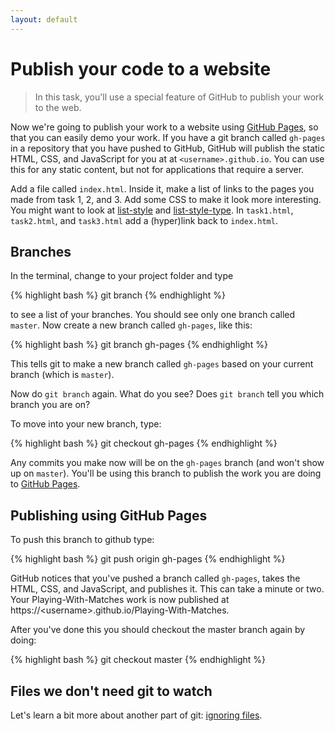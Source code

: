 ```yaml
---
layout: default
---
```


<h1 data-task-number="5">Publish your code to a website</h1>

> In this task, you'll use a special feature of GitHub to publish your work to the web.

Now we're going to publish your work to a website using [GitHub Pages](https://pages.github.com/), so that you can easily demo your work. If you have a git branch called `gh-pages` in a repository that you have pushed to GitHub, GitHub will publish the static HTML, CSS, and JavaScript for you at at `<username>.github.io`. You can use this for any static content, but not for applications that require a server.

Add a file called `index.html`. Inside it, make a list of links to the pages you made from task 1, 2, and 3. Add some CSS to make it look more interesting. You might want to look at [list-style](https://developer.mozilla.org/en-US/docs/Web/CSS/list-style) and  [list-style-type](https://developer.mozilla.org/en-US/docs/Web/CSS/list-style-type). In `task1.html`, `task2.html`, and `task3.html` add a (hyper)link back to `index.html`.


## Branches

In the terminal, change to your project folder and type

{% highlight bash %}
git branch
{% endhighlight %}

to see a list of your branches. You should see only one branch called `master`.
Now create a new branch called `gh-pages`, like this:

{% highlight bash %}
git branch gh-pages
{% endhighlight %}

This tells git to make a new branch called `gh-pages` based on your current branch (which is `master`).

Now do `git branch` again. What do you see? Does `git branch` tell you which branch you are on?

To move into your new branch, type:

{% highlight bash %}
git checkout gh-pages
{% endhighlight %}

Any commits you make now will be on the `gh-pages` branch (and won't show up on `master`). You'll be using this branch to publish the work you are doing to [GitHub Pages](https://pages.github.com/).

## Publishing using GitHub Pages

To push this branch to github type:

{% highlight bash %}
git push origin gh-pages
{% endhighlight %}

GitHub notices that you've pushed a branch called `gh-pages`, takes the HTML, CSS, and JavaScript, and publishes it. This can take a minute or two. Your Playing-With-Matches work is now published at https://&lt;username&gt;.github.io/Playing-With-Matches.

After you've done this you should checkout the master branch again by doing:

{% highlight bash %}
git checkout master
{% endhighlight %}

## Files we don't need git to watch

Let's learn a bit more about another part of git: [ignoring files](gitignore.md).
